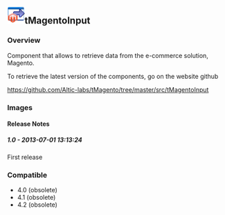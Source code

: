 ## <img src='./logo.jpg' width='40' height='40'>tMagentoInput

### Overview
Component that allows to retrieve data from the e-commerce solution, Magento. 

To retrieve the latest version of the components, go on the website github

https://github.com/Altic-labs/tMagento/tree/master/src/tMagentoInput


### Images




#### Release Notes

##### 1.0 - 2013-07-01 13:13:24
First release
### Compatible
 -  4.0 (obsolete)
 -   4.1 (obsolete)
 -   4.2 (obsolete)